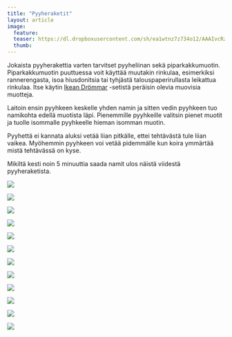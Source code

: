 ```yaml
---
title: "Pyyheraketit"
layout: article
image:
  feature:
  teaser: https://dl.dropboxusercontent.com/sh/ea1wtnz7z734o12/AAAIvcRz3cexx2jOQ9nlMVDIa/aktivointi/pyyheraketit/DS41785-245px.jpg
  thumb:
---
```


Jokaista pyyherakettia varten tarvitset pyyheliinan sekä piparkakkumuotin. Piparkakkumuotin puuttuessa voit käyttää muutakin rinkulaa, esimerkiksi rannerengasta, isoa hiusdonitsia tai tyhjästä talouspaperirullasta leikattua rinkulaa. Itse käytin [Ikean Drömmar](http://minimuutti.com/aktivointi/ikean-drommar-muotit/) -setistä peräisin olevia muovisia muotteja.

Laitoin ensin pyyhkeen keskelle yhden namin ja sitten vedin pyyhkeen tuo namikohta edellä muotista läpi. Pienemmille pyyhkeille valitsin pienet muotit ja tuolle isommalle pyyhkeelle hieman isomman muotin.

Pyyhettä ei kannata aluksi vetää liian pitkälle, ettei tehtävästä tule liian vaikea. Myöhemmin pyyhkeen voi vetää pidemmälle kun koira ymmärtää mistä tehtävässä on kyse.

Mikiltä kesti noin 5 minuuttia saada namit ulos näistä viidestä pyyheraketista.

[![](https://dl.dropboxusercontent.com/sh/ea1wtnz7z734o12/AACvR2uUOYlYtYvaw1Jb030ja/aktivointi/pyyheraketit/DS41785-800px.jpg)](https://dl.dropboxusercontent.com/sh/ea1wtnz7z734o12/AABu6uehHjkSs7PsyUEgjK76a/aktivointi/pyyheraketit/DS41785.jpg)

[![](https://dl.dropboxusercontent.com/sh/ea1wtnz7z734o12/AAB0FG3ihCMQFwUFYCx2ocKja/aktivointi/pyyheraketit/DS41801-800px.jpg)](https://dl.dropboxusercontent.com/sh/ea1wtnz7z734o12/AABMhyECxXp5ktCMPv57SJPLa/aktivointi/pyyheraketit/DS41801.jpg)

[![](https://dl.dropboxusercontent.com/sh/ea1wtnz7z734o12/AACpr8Di3xIMRNbGUE-PW461a/aktivointi/pyyheraketit/DS41804-800px.jpg)](https://dl.dropboxusercontent.com/sh/ea1wtnz7z734o12/AAAm-oydjftJzGUFhyLquaL0a/aktivointi/pyyheraketit/DS41804.jpg)

[![](https://dl.dropboxusercontent.com/sh/ea1wtnz7z734o12/AAC7UBchRmJhqZONMtTlYr3qa/aktivointi/pyyheraketit/DS41810-800px.jpg)](https://dl.dropboxusercontent.com/sh/ea1wtnz7z734o12/AACL5fKQ1ih3ml_oNgNZpG3qa/aktivointi/pyyheraketit/DS41810.jpg)

[![](https://dl.dropboxusercontent.com/sh/ea1wtnz7z734o12/AACV8oMG9l3dFMCwLM-6XrGka/aktivointi/pyyheraketit/DS41813-800px.jpg)](https://dl.dropboxusercontent.com/sh/ea1wtnz7z734o12/AAC8IYyWE-2WyvedU4TRwY8ia/aktivointi/pyyheraketit/DS41813.jpg)

[![](https://dl.dropboxusercontent.com/sh/ea1wtnz7z734o12/AADWRcnoAkck61ty1x39kmEfa/aktivointi/pyyheraketit/DS41856-800px.jpg)](https://dl.dropboxusercontent.com/sh/ea1wtnz7z734o12/AAANMuc9iqjmBkGScLiqwZVQa/aktivointi/pyyheraketit/DS41856.jpg)

[![](https://dl.dropboxusercontent.com/sh/ea1wtnz7z734o12/AABg9obvVIuytEa2nO0Z6jLOa/aktivointi/pyyheraketit/DS41857-800px.jpg)](https://dl.dropboxusercontent.com/sh/ea1wtnz7z734o12/AADXEoOEhi_AhDMhPWJciVM-a/aktivointi/pyyheraketit/DS41857.jpg)

[![](https://dl.dropboxusercontent.com/sh/ea1wtnz7z734o12/AADOHFzAek9jXbcsk9wCl8tea/aktivointi/pyyheraketit/DS41869-800px.jpg)](https://dl.dropboxusercontent.com/sh/ea1wtnz7z734o12/AABEDtVPEiAiZQc6hdcFdhQOa/aktivointi/pyyheraketit/DS41869.jpg)

[![](https://dl.dropboxusercontent.com/sh/ea1wtnz7z734o12/AABABeygFqNFOzyiXyk3Ux3Ua/aktivointi/pyyheraketit/DS41883-800px.jpg)](https://dl.dropboxusercontent.com/sh/ea1wtnz7z734o12/AACKe5oY7wiBWL4Fshouwliya/aktivointi/pyyheraketit/DS41883.jpg)

[![](https://dl.dropboxusercontent.com/sh/ea1wtnz7z734o12/AAA_HlO0sXuCTFC0-o8iDjUVa/aktivointi/pyyheraketit/DS41895-800px.jpg)](https://dl.dropboxusercontent.com/sh/ea1wtnz7z734o12/AACkmiJ3sKHsjOzvTdqcp7gZa/aktivointi/pyyheraketit/DS41895.jpg)

[![](https://dl.dropboxusercontent.com/sh/ea1wtnz7z734o12/AACELKpink6Gaco3k9QKbTBUa/aktivointi/pyyheraketit/DS41928-800px.jpg)](https://dl.dropboxusercontent.com/sh/ea1wtnz7z734o12/AADA4Z_pNGSXLCqjSNJc2XOga/aktivointi/pyyheraketit/DS41928.jpg)

[![](https://dl.dropboxusercontent.com/sh/ea1wtnz7z734o12/AABxsusEHYEuQc0oaggOyZ6ya/aktivointi/pyyheraketit/DS41935-800px.jpg)](https://dl.dropboxusercontent.com/sh/ea1wtnz7z734o12/AAC8arVsQKV2IGY4v5oGMdEka/aktivointi/pyyheraketit/DS41935.jpg)
